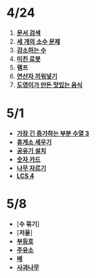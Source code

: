 # 4/24
1. [**문서 검색**](https://github.com/algorithmFor2021/jaebin_lee/blob/main/2021.4.24/1543.cpp)
2. [**세 개의 소수 문제**](https://github.com/algorithmFor2021/jaebin_lee/blob/main/2021.4.24/11502.cpp)
3. [**감소하는 수**](https://github.com/algorithmFor2021/jaebin_lee/blob/main/2021.4.24/1038.cpp)
4. [**미친 로봇**](https://github.com/algorithmFor2021/jaebin_lee/blob/main/2021.4.24/1405.cpp)
5. **램프**
6. [**연산자 끼워넣기**](https://github.com/algorithmFor2021/jaebin_lee/blob/main/2021.4.24/15658.cpp)
7. [**도영이가 만든 맛있는 음식**](https://github.com/algorithmFor2021/jaebin_lee/blob/main/2021.4.24/2961.cpp)

# 5/1
- [**가장 긴 증가하는 부분 수열 3**](https://github.com/algorithmFor2021/jaebin_lee/blob/main/2021.05.01/12738.cpp)
- [**휴게소 세우기**](https://github.com/algorithmFor2021/jaebin_lee/blob/main/2021.05.01/1477.cpp)
- [**공유기 설치**](https://github.com/algorithmFor2021/jaebin_lee/blob/main/2021.05.01/2110.cpp)
- [**숫자 카드**](https://github.com/algorithmFor2021/jaebin_lee/blob/main/2021.05.01/10815.cpp)
- [**나무 자르기**](https://github.com/algorithmFor2021/jaebin_lee/blob/main/2021.05.01/2805.cpp)
- [**LCS 4**](https://github.com/algorithmFor2021/jaebin_lee/blob/main/2021.05.01/13711.cpp)

# 5/8
- [**수 묶기**]
- [**저울**]
- [**부등호**](https://github.com/algorithmFor2021/jaebin_lee/blob/main/2021.05.08/2529.cpp)
- [**주유소**](https://github.com/algorithmFor2021/jaebin_lee/blob/main/2021.05.08/13305.cpp)
- [**배**](https://github.com/algorithmFor2021/jaebin_lee/blob/main/2021.05.08/1092.cpp)
- [**사과나무**](https://github.com/algorithmFor2021/jaebin_lee/blob/main/2021.05.08/19539.cpp)
